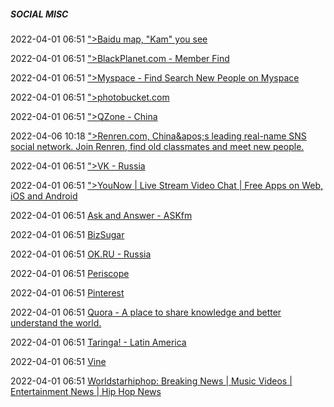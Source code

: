 #####  SOCIAL MISC

2022-04-01 06:51 [&quot;&gt;Baidu map, &quot;Kam&quot; you see](https://graph.baidu.com/pcpage/index?tpl_from=pc)

2022-04-01 06:51 [&quot;&gt;BlackPlanet.com - Member Find](https://blackplanet.com/user_search/index.html?memberusername=&search_type=username&section=member_browse&simple_search_form_submit=1&tracking=global_nav)

2022-04-01 06:51 [&quot;&gt;Myspace - Find Search New People on Myspace](https://myspace.com/discover/people)

2022-04-01 06:51 [&quot;&gt;photobucket.com](https://photobucket.com/)

2022-04-01 06:51 [&quot;&gt;QZone - China](https://www.qq.com/)

2022-04-06 10:18 [&quot;&gt;Renren.com, China&amp;apos;s leading real-name SNS social network. Join Renren, find old classmates and meet new people.](http://www.renren.com/)

2022-04-01 06:51 [&quot;&gt;VK - Russia](https://vk.com/)

2022-04-01 06:51 [&quot;&gt;YouNow | Live Stream Video Chat | Free Apps on Web, iOS and Android](https://www.younow.com/)

2022-04-01 06:51 [Ask and Answer - ASKfm](https://ask.fm/)

2022-04-01 06:51 [BizSugar](http://www.bizsugar.com/)

2022-04-01 06:51 [OK.RU - Russia](https://ok.ru/)

2022-04-01 06:51 [Periscope](https://www.periscope.tv/)

2022-04-01 06:51 [Pinterest](https://www.pinterest.com/)

2022-04-01 06:51 [Quora - A place to share knowledge and better understand the world.](https://www.quora.com/)

2022-04-01 06:51 [Taringa! - Latin America](https://www.taringa.net/)

2022-04-01 06:51 [Vine](https://vine.co/)

2022-04-01 06:51 [Worldstarhiphop: Breaking News | Music Videos | Entertainment News | Hip Hop News](https://worldstarhiphop.com/videos/)



